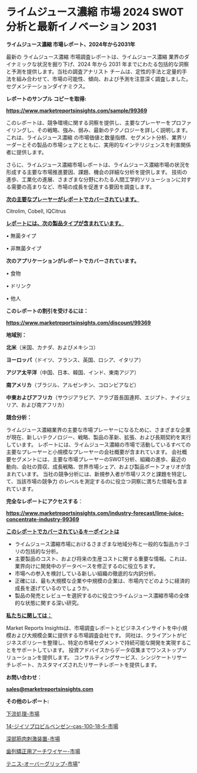 # ライムジュース濃縮 市場 2024 SWOT 分析と最新イノベーション 2031

<strong>ライムジュース濃縮 市場レポート、2024年から2031年</strong>

最新の ライムジュース濃縮 市場調査レポートは、ライムジュース濃縮 業界のダイナミックな状況を掘り下げ、2024 年から 2031 年までにわたる包括的な洞察と予測を提供します。当社の調査アナリスト チームは、定性的手法と定量的手法を組み合わせて、市場の可能性、傾向、および予測を注意深く調査しました。 セグメンテーションダイナミクス。



<strong>レポートのサンプル コピーを取得:</strong> <a href=https://www.marketreportsinsights.com/sample/99369>

<strong><u>https://www.marketreportsinsights.com/sample/99369</u></strong></a>

このレポートは、競争環境に関する洞察を提供し、主要なプレーヤーをプロファイリングし、その戦略、強み、弱み、最新のテクノロジーを詳しく説明します。 これは、ライムジュース濃縮 の市場価値と数量指標、セグメント分析、業界リーダーとその製品の市場シェアとともに、実用的なインテリジェンスを利害関係者に提供します。

さらに、ライムジュース濃縮市場レポートは、ライムジュース濃縮市場の状況を形成する主要な市場推進要因、課題、機会の詳細な分析を提供します。 技術の進歩、工業化の進展、さまざまな分野にわたる人間工学的ソリューションに対する需要の高まりなど、市場の成長を促進する要因を調査します。



<strong><u>次の主要なプレーヤーがレポートでカバーされています。</u></strong>

Citrolim, Cobell, IQCitrus



<strong><u><b>レポートには、次の製品タイプが含まれています。</b></u></strong>

• 無菌タイプ

• 非無菌タイプ



<strong><b>次のアプリケーションがレポートでカバーされています。</b></strong>

• 食物

• ドリンク

• 他人



<strong><b>このレポートの割引を受けるには：</b></strong><a href=https://www.marketreportsinsights.com/discount/99369>

<strong><u>https://www.marketreportsinsights.com/discount/99369</u></strong></a>



<strong>地域別：</strong>



<strong>北米</strong>（米国、カナダ、およびメキシコ）



<strong>ヨーロッパ</strong>（ドイツ、フランス、英国、ロシア、イタリア）



<strong>アジア太平洋</strong>（中国、日本、韓国、インド、東南アジア）



<strong>南アメリカ</strong>（ブラジル、アルゼンチン、コロンビアなど）



<strong>中東およびアフリカ</strong>（サウジアラビア、アラブ首長国連邦、エジプト、ナイジェリア、および南アフリカ）



<strong>競合分析：</strong>

ライムジュース濃縮業界の主要な市場プレーヤーになるために、さまざまな企業が現在、新しいテクノロジー、戦略、製品の革新、拡張、および長期契約を実行しています。 レポートには、ライムジュース濃縮の市場で活動しているすべての主要なプレーヤーと小規模なプレーヤーの会社概要が含まれています。 会社概要セグメントには、主要な市場プレーヤーのSWOT分析、組織の進歩、最近の動向、会社の買収、成長戦略、世界市場シェア、および製品ポートフォリオが含まれています。 当社の競争分析には、新規参入者が市場リスクと課題を特定して、当該市場の競争力 のレベルを測定するのに役立つ洞察に満ちた情報も含まれています。



<strong>完全なレポートにアクセスする</strong>：

<a href=https://www.marketreportsinsights.com/industry-forecast/lime-juice-concentrate-industry-99369>

<strong><u>https://www.marketreportsinsights.com/industry-forecast/lime-juice-concentrate-industry-99369</u></strong></a>



<strong><u><b>このレポートでカバーされているキーポイントは</b></u></strong>
<ul>
  <li>ライムジュース濃縮市場におけるさまざまな地域分布と一般的な製品カテゴリの包括的な分析。</li>
  <li>主要製品のコスト、および将来の生産コストに関する重要な情報。これは、業界向けに開発中のデータベースを修正するのに役立ちます。</li>
  <li>市場への参入を検討している新しい組織の徹底的な内訳分析。</li>
  <li>正確には、最も大規模な企業や中規模の企業は、市場内でどのように経済的成長を遂げているのでしょうか。</li>
  <li>製品の発売とレビューを選択するのに役立つライムジュース濃縮市場の全体的な状態に関する深い研究。</li>
</ul>


<strong><u><b>私たちに関しては：</b></u></strong>

Market Reports Insightsは、市場調査レポートとビジネスインサイトを中小規模および大規模企業に提供する市場調査会社です。 同社は、クライアントがビジネスポリシーを整理し、特定の市場セグメントで持続可能な開発を実現することをサポートしています。 投資アドバイスからデータ収集までワンストップソリューションを提供します。 コンサルティングサービス、シンジケートリサーチレポート、カスタマイズされたリサーチレポートを提供します。



<strong><b>お問い合わせ</b></strong>：

<a href=mailto:sales@marketreportsinsights.com>

<strong><u>sales@marketreportsinsights.com</u></strong></a>



<strong>その他のレポート:</strong>

<a href=https://www.linkedin.com/pulse/下流処理-市場-2023-最新の-cagr-および成長分析-2030-3o1mf/>下流処理-市場</a>

<a href=https://www.linkedin.com/pulse/14-ジイソプロピルベンゼン-cas-100-18-5-市場-2023-rayzf/>14-ジイソプロピルベンゼン-cas-100-18-5-市場</a>

<a href=https://www.linkedin.com/pulse/深部筋肉刺激装置-市場-2023-総利益と主要ベンダー-2030-consumer-connection-collective-360-q0gtf/>深部筋肉刺激装置-市場</a>

<a href=https://www.linkedin.com/pulse/歯列矯正用アーチワイヤー-市場-2023-推進要因と成長機会-2030-pr-news-hub-7eydf/>歯列矯正用アーチワイヤー-市場</a>

<a href=https://www.linkedin.com/pulse/テニス-オーバーグリップ-市場-2023-競争分析と事業成長-2030-dchxf/>テニス-オーバーグリップ-市場</a>"
